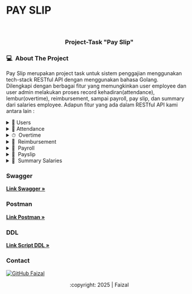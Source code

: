 # PAY SLIP
<div id="top"></div>
<!-- PROJECT LOGO -->
<br/>
<div align="center">
  <h3 align="center">Project-Task "Pay Slip" </h3>

</div>

<!-- ABOUT THE PROJECT -->
### 💻 &nbsp;About The Project

Pay Slip merupakan project task untuk sistem penggajian menggunakan tech-stack RESTful API dengan menggunakan bahasa Golang.    
Dilengkapi dengan berbagai fitur yang memungkinkan user employee dan user admin melakukan proses record kehadiran(attendance), lembur(overtime), reimbursement, sampai payroll, pay slip, dan summary dari salaries employee. 
Adapun fitur yang ada dalam RESTful API kami antara lain :
<div>
<details>
<summary>🙎 Users</summary>
  
  <!---
  | Command | Description |
| --- | --- |
  --->
  
 Fitur users digunakan untuk melihat detail list users dan juga login agar bisa mengakses fitur slip pay.
 
<div>
  
| Feature Users | Endpoint | Param | JWT Token | Fungsi |
| --- | --- | --- | --- | --- |
| GET | users  | YES | - | Melihat detail list user |
| POST | users/login | - | - | Melakukan login pada sistem slip pay |
</details>

<details>
<summary>🙎 Attendance</summary>
  
  <!---
  | Command | Description |
| --- | --- |
  --->
  
 Merupakan fitur agar employee bisa record kehadirannya mulai dari jam masuk(check-in) kantor dan jam pulang(check-out) yang hanya bisa dilakukan saat weekdays. Di sini juga ada attendance-period untuk admin agar bisa mengatur periode tanggal mulai dan selesainya periode kehadiran untuk penggajian tertentu.
 
<div>
  
| Feature Attendance | Endpoint | Param | JWT Token | Fungsi |
| --- | --- | --- | --- | --- |
| POST | employee/login-time  | - | YES | Melakukan proses check-in kantor |
| POST | employee/logout-time | - | YES | Melakukan proses check-out kantor |
| POST | /admin/attendance-period | - | YES | Mengatur periode tanggal mulai dan tanggal selesai untuk penggajian |

</details>

<details>
<summary>⏱ &nbsp;Overtime</summary>
  
  <!---
  | Command | Description |
| --- | --- |
  --->
Ovetime merupakan fitur yang digunakan oleh employee untuk pengajuan lembur. Bisa dilakukan pengajuan lembur ketika employee sudah memenuhi jam masuk.

| Feature Overtime | Endpoint | Param | JWT Token | Fungsi |
| --- | --- | --- | --- | --- |
| POST | /employee/overtime | - | YES | Mengajukan pengajuan lembur |

</details>

<details>
<summary>📝 &nbsp;Reimbursement</summary>
  
  <!---
  | Command | Description |
| --- | --- |
  --->
Reimbursement merupakan fitur yang digunakan ketika sejumlah uang perlu direimburs. Di sini terdapat deskripsi agar employee menyampaikan hal-hal reimburs tersebut.

| Feature Reimbursement | Endpoint | Param | JWT Token | Fungsi |
| --- | --- | --- | --- | --- |
| POST | employee/reimbursement | - | YES | Mengajukan jumlah uang yang perlu direimburs |

</details>

<details>
<summary>🧧 &nbsp;Payroll</summary>
  
  <!---
  | Command | Description |
| --- | --- |
  --->
Payroll nerupakan fitur khusus admin untuk melakukan payroll/pembayaran gaji sesuai attendance period.

| Feature Payroll | Endpoint | Param | JWT Token | Fungsi |
| --- | --- | --- | --- | --- |
| POST | /admin/payroll | - | YES | Melakukan payroll/pembayaran gaji |

</details>

<details>
<summary>📜 &nbsp;Payslip</summary>
  
  <!---
  | Command | Description |
| --- | --- |
  --->
Payslip merupakan fitur yang digunakan oleh employee untuk melihat take home pay sesuai dengan kehadiran(attendance), lembur(overtime), dan reimbursement.

| Feature Contractor | Endpoint | Param | JWT Token | Fungsi |
| --- | --- | --- | --- | --- |
| POST | /employee/payslip | - | YES | Mencetak/melihat slip gaji |

</details>

<details>
<summary>📓 &nbsp;Summary Salaries</summary>
  
  <!---
  | Command | Description |
| --- | --- |
  --->
Summary Salaries merupakan fitur yang digunakan oleh admin untuk melihat take home pay masing-masing employee serta take home pay total dari seluruh employee.

| Feature Contractor | Endpoint | Param | JWT Token | Fungsi |
| --- | --- | --- | --- | --- |
| GET | /admin/summary-salaries | - | YES | Mencetak/melihat take home pay employee |

</details>

### Swagger
<a href="https://app.swaggerhub.com/apis-docs/faizalsundara/Test-BuddyKu/1.0.0/"><strong> Link Swagger »</strong></a>

### Postman
<a href="https://drive.google.com/file/d/1gd9WwL9Aj5HRpVSeovKver6VPh-zmWkz/view?usp=sharing"><strong> Link Postman »</strong></a>

### DDL
<a href="https://drive.google.com/file/d/1mgmte0-8gQa7l6KDhzMCAHI2KYm_5va4/view?usp=sharing"><strong> Link Script DDL »</strong></a>
<!-- IMAGES -->
<!-- ### 🖼&nbsp;Images -->

<!-- CONTACT -->
### Contact

[![GitHub Faizal](https://img.shields.io/badge/-Faizal-white?style=flat&logo=github&logoColor=black)](https://github.com/faizalsundara)

<p align="center">:copyright: 2025 | Faizal </p>
</h3>